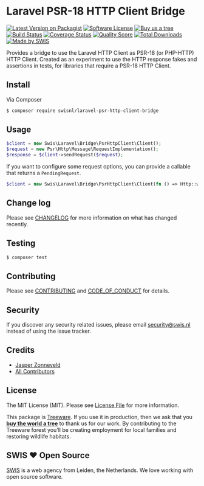 # Laravel PSR-18 HTTP Client Bridge

[![Latest Version on Packagist][ico-version]][link-packagist]
[![Software License][ico-license]](LICENSE.md)
[![Buy us a tree][ico-treeware]][link-treeware]
[![Build Status][ico-travis]][link-travis]
[![Coverage Status][ico-scrutinizer]][link-scrutinizer]
[![Quality Score][ico-code-quality]][link-code-quality]
[![Total Downloads][ico-downloads]][link-downloads]
[![Made by SWIS][ico-swis]][link-swis]

Provides a bridge to use the Laravel HTTP Client as PSR-18 (or PHP-HTTP) HTTP Client. Created as an experiment to use the HTTP response fakes and assertions in tests, for libraries that require a PSR-18 HTTP Client.

## Install

Via Composer

``` bash
$ composer require swisnl/laravel-psr-http-client-bridge
```

## Usage

``` php
$client = new Swis\Laravel\Bridge\PsrHttpClient\Client();
$request = new Psr\Http\Message\RequestImplementation();
$response = $client->sendRequest($request);
```

If you want to configure some request options, you can provide a callable that returns a `PendingRequest`.

``` php
$client = new Swis\Laravel\Bridge\PsrHttpClient\Client(fn () => Http::withOptions(['proxy' => 'http://localhost:8125']));
```

## Change log

Please see [CHANGELOG](CHANGELOG.md) for more information on what has changed recently.

## Testing

``` bash
$ composer test
```

## Contributing

Please see [CONTRIBUTING](CONTRIBUTING.md) and [CODE_OF_CONDUCT](CODE_OF_CONDUCT.md) for details.

## Security

If you discover any security related issues, please email security@swis.nl instead of using the issue tracker.

## Credits

- [Jasper Zonneveld][link-author]
- [All Contributors][link-contributors]

## License

The MIT License (MIT). Please see [License File](LICENSE.md) for more information.

This package is [Treeware](https://treeware.earth). If you use it in production, then we ask that you [**buy the world a tree**][link-treeware] to thank us for our work. By contributing to the Treeware forest you’ll be creating employment for local families and restoring wildlife habitats.

## SWIS :heart: Open Source

[SWIS][link-swis] is a web agency from Leiden, the Netherlands. We love working with open source software. 

[ico-version]: https://img.shields.io/packagist/v/swisnl/laravel-psr-http-client-bridge.svg?style=flat-square
[ico-license]: https://img.shields.io/badge/license-MIT-brightgreen.svg?style=flat-square
[ico-treeware]: https://img.shields.io/badge/Treeware-%F0%9F%8C%B3-lightgreen.svg?style=flat-square
[ico-travis]: https://img.shields.io/travis/swisnl/laravel-psr-http-client-bridge/master.svg?style=flat-square
[ico-scrutinizer]: https://img.shields.io/scrutinizer/coverage/g/swisnl/laravel-psr-http-client-bridge.svg?style=flat-square
[ico-code-quality]: https://img.shields.io/scrutinizer/g/swisnl/laravel-psr-http-client-bridge.svg?style=flat-square
[ico-downloads]: https://img.shields.io/packagist/dt/swisnl/laravel-psr-http-client-bridge.svg?style=flat-square
[ico-swis]: https://img.shields.io/badge/%F0%9F%9A%80-made%20by%20SWIS-%230737A9.svg?style=flat-square

[link-packagist]: https://packagist.org/packages/swisnl/laravel-psr-http-client-bridge
[link-travis]: https://travis-ci.org/swisnl/laravel-psr-http-client-bridge
[link-scrutinizer]: https://scrutinizer-ci.com/g/swisnl/laravel-psr-http-client-bridge/code-structure
[link-code-quality]: https://scrutinizer-ci.com/g/swisnl/laravel-psr-http-client-bridge
[link-downloads]: https://packagist.org/packages/swisnl/laravel-psr-http-client-bridge
[link-treeware]: https://plant.treeware.earth/swisnl/laravel-psr-http-client-bridge
[link-author]: https://github.com/swisnl
[link-contributors]: ../../contributors
[link-swis]: https://www.swis.nl
